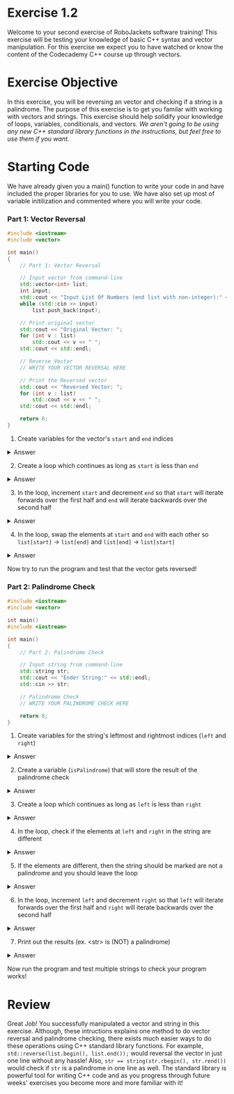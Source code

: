 # Exercise 1.2
Welcome to your second exercise of RoboJackets software training! This exercise will be testing your knowledge of basic C++ syntax and vector manipulation. For this exercise we expect you to have watched or know the content of the Codecademy C++ course up through vectors.

# Exercise Objective
In this exercise, you will be reversing an vector and checking if a string is a palindrome. The purpose of this exercise is to get you familar with working with vectors and strings. This exercise should help solidify your knowledge of loops, variables, conditionals, and vectors. _We aren't going to be using any new C++ standard library functions in the instructions, but feel free to use them if you want._

# Starting Code
We have already given you a main() function to write your code in and have included the proper libraries for you to use. We have also set up most of variable initilization and commented where you will write your code.


### Part 1: Vector Reversal
```c++
#include <iostream>
#include <vector>

int main()
{
    // Part 1: Vector Reversal

    // Input vector from command-line
    std::vector<int> list;
    int input;
    std::cout << "Input List Of Numbers (end list with non-integer):" << std::endl;
    while (std::cin >> input)
        list.push_back(input);

    // Print original vector
    std::cout << "Original Vector: ";
    for (int v : list)
        std::cout << v << " ";
    std::cout << std::endl;

    // Reverse Vector
    // WRITE YOUR VECTOR REVERSAL HERE

    // Print the Reversed vector
    std::cout << "Reversed Vector: ";
    for (int v : list)
        std::cout << v << " ";
    std::cout << std::endl;

    return 0;
}
```

1. Create variables for the vector's `start` and `end` indices
<details>
  <summary>Answer</summary>

  ```c++
    int start = 0;
    int end = list.size() - 1;
  ```

</details>

2. Create a loop which continues as long as `start` is less than `end`
<details>
  <summary>Answer</summary>

  ```c++
    while (start < end)
    {
        // MORE CODE
    }
  ```

</details>

3. In the loop, increment `start` and decrement `end` so that `start` will iterate forwards over the first half and `end` will iterate backwards over the second half
<details>
  <summary>Answer</summary>

  ```c++
    while (start < end)
    {
        // MORE CODE

        start++;
        end--;
    }
  ```

</details>

4. In the loop, swap the elements at `start` and `end` with each other so `list[start]` -> `list[end]` and `list[end]` -> `list[start]`
<details>
  <summary>Answer</summary>

  ```c++
    while (start < end)
    {
        int temp = list[start];
        list[start] = list[end];
        list[end] = temp;
        start++;
        end--;
    }
  ```

</details>

Now try to run the program and test that the vector gets reversed!


### Part 2: Palindrome Check
```c++
#include <iostream>
#include <vector>

int main()
#include <iostream>

int main()
{
    // Part 2: Palindrome Check

    // Input string from command-line
    std::string str;
    std::cout << "Ender String:" << std::endl;
    std::cin >> str;

    // Palindrome Check
    // WRITE YOUR PALINDROME CHECK HERE

    return 0;
}
```

1. Create variables for the string's leftmost and rightmost indices (`left` and `right`)
<details>
  <summary>Answer</summary>

  ```c++
    int left = 0;
    int right = str.length() - 1;
  ```

</details>

2. Create a variable (`isPalindrome`) that will store the result of the palindrome check
<details>
  <summary>Answer</summary>

  ```c++
    bool isPalindrome = true;
  ```

</details>

3. Create a loop which continues as long as `left` is less than `right`
<details>
  <summary>Answer</summary>

  ```c++
    while (left < right)
    {
        // MORE CODE
    }
  ```

</details>

4. In the loop, check if the elements at `left` and `right` in the string are different
<details>
  <summary>Answer</summary>

  ```c++
    while (left < right)
    {
        if (str[left] != str[right])
        {
            // MORE CODE
        }
    }
  ```

</details>

5. If the elements are different, then the string should be marked are not a palindrome and you should leave the loop
<details>
  <summary>Answer</summary>

  ```c++
    while (h > l)
    {
        if (str[l] != str[h])
        {
            isPalindrome = false;
            break;
        }
    }
  ```

</details>

6. In the loop, increment `left` and decrement `right` so that `left` will iterate forwards over the first half and `right` will iterate backwards over the second half
<details>
  <summary>Answer</summary>

  ```c++
    while (left < right)
    {
        if (str[left] != str[right])
        {
            isPalindrome = false;
            break;
        }
        left++;
        right--;
    }
  ```

</details>

7. Print out the results (ex. <str\> is (NOT) a palindrome)
<details>
  <summary>Answer</summary>

  ```c++
    if (isPalindrome)
        std::cout << str << " is a palindrome" << std::endl;
    else
        std::cout << str << " is NOT a palindrome" << std::endl;
  ```

</details>

Now run the program and test multiple strings to check your program works!

# Review
Great Job! You successfully manipulated a vector and string in this exercise. Although, these intructions explains one method to do vector reversal and palindrome
checking, there exists much easier ways to do these operations using C++ standard library functions. For example, `std::reverse(list.begin(), list.end());` would
reversal the vector in just one line without any hassle! Also, `str == string(str.rbegin(), str.rend())` would check if `str` is a palindrome in one line as well.
The standard library is powerful tool for writing C++ code and as you progress through future weeks' exercises you become more and more familiar with it!